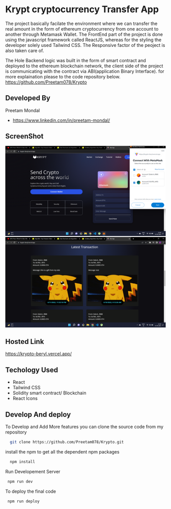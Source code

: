 # Krypt cryptocurrency Transfer App

The project basically facilate the environment where we can transfer the real amount in the form of ethereum cryptocurrency from one account to another through Metamask Wallet.
The FrontEnd part of the project is done using the javascript framework called ReactJS, whereas for the styling the developer solely used Tailwind CSS. The Responsive factor of the peoject is also taken care of.

The Hole Backend logic was built in the form of smart contract and deployed to the ethereum blockchain network, the client side of the project is communicating with the contract via ABI(application Binary Interface).
for more explaination please to the code repository below.
https://github.com/Preetam078/Krypto

## Developed By

Preetam Mondal
- https://www.linkedin.com/in/preetam-mondal/


## ScreenShot

![alt text](https://github.com/Preetam078/Krypto/blob/f4a2d432d09d4e42e927e78c53c12cdbc056f6d5/client/images/ss1.png?raw=true)
![alt text](https://github.com/Preetam078/Krypto/blob/f4a2d432d09d4e42e927e78c53c12cdbc056f6d5/client/images/ss2.png?raw=true)
## Hosted Link

https://krypto-beryl.vercel.app/
## Techology Used

- React
- Tailwind CSS
- Solidity smart contract/ Blockchain
- React Icons
## Develop And deploy

To Develop and Add More features you can clone the source code from my repository

```bash
  git clone https://github.com/Preetam078/Krypto.git
```
install the npm to get all the dependent npm packages
```bash
  npm install
```
Run Developement Server
```bash
 npm run dev
```
To deploy the final code 
```bash
 npm run deploy
```

